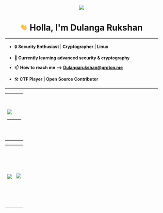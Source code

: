 </div><p align="center" ><img  src = "./gifs/about_me.gif" width = 100px></p>
<h1 align="center"><img src="./gifs/hello.gif" width="24px"> Holla, I'm Dulanga Rukshan</h1>

<p align="center">

<table align="center">

<tr border="none">
<td width="80%" align="left">

  
- 🔒 **Security Enthusiast** | **Cryptographer** | **Linux**

- 🌱 **Currently learning advanced security & cryptography**  

- 📫 **How to reach me --> [Dulangarukshan@proton.me](mailto:dulangarukshan@proton.me)**

- 🛠️ **CTF Player** | **Open Source Contributor**
  
  </tr>
</td>

<p align="center">
  <table align="center">
  <tr border="">
    <td width="50%" align="justify-content" height="150px">
    <img height="180em" src="https://github-readme-stats-eight-theta.vercel.app/api/top-langs/?username=Dulanga-Rukshan&layout=compact&langs_count=8&show_icons=true&title_color=fff&icon_color=79ff97&text_color=9f9f9f&bg_color=0d1117&hide_title=true&&hide_border=true"/>

---
  
  </td>

  </td>
</tr>

</table>
<table align="center">
<tr border="none">
<td width="50%" align="center" height="200px">
  
  <img  align="center"  src="https://github-readme-stats.vercel.app/api?username=Dulanga-Rukshan&theme=dark&show_icons=true&count_private=true" />
  
</td>

<td width="50%" align="center" height="200px">
  <img src="https://github-readme-streak-stats-theta-three.vercel.app?user=Dulanga-Rukshan&theme=dark"

  </td>
</tr>
</table>



